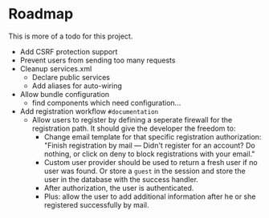 # Roadmap

This is more of a todo for this project.

- Add CSRF protection support
- Prevent users from sending too many requests
- Cleanup services.xml
    - Declare public services
    - Add aliases for auto-wiring
- Allow bundle configuration
    - find components which need configuration...
- Add registration workflow `#documentation`
    - Allow users to register by defining a seperate firewall for the registration path. It should give the developer the freedom to:
        - Change email template for that specific registration authorization: "Finish registration by mail — Didn't register for an account? Do nothing, or click on deny to block registrations with your email."
        - Custom user provider should be used to return a fresh user if no user was found. Or store a `guest` in the session and store the user in the database with the success handler.
        - After authorization, the user is authenticated.
        - Plus: allow the user to add additional information after he or she registered successfully by mail. 
